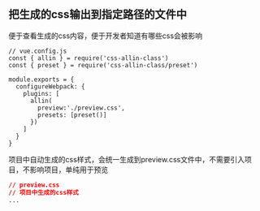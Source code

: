 ## 把生成的css输出到指定路径的文件中
便于查看生成的css内容，便于开发者知道有哪些css会被影响

```js{9}
// vue.config.js
const { allin } = require('css-allin-class')
const { preset } = require('css-allin-class/preset')

module.exports = {
  configureWebpack: {
    plugins: [
      allin(
        preview:'./preview.css',
        presets: [preset()]
      })
    ]
  }
}
```

项目中自动生成的css样式，会统一生成到preview.css文件中，不需要引入项目，不影响项目，单纯用于预览
```css
// preview.css
// 项目中生成的css样式
...
```